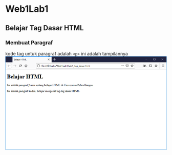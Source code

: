 # Web1Lab1
## Belajar Tag Dasar HTML

### Membuat Paragraf
kode tag untuk paragraf adalah `<p>`
ini adalah tampilannya
![Gambar 1](screenshot/ss1.png)